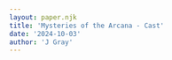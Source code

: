 ```yaml
---
layout: paper.njk
title: 'Mysteries of the Arcana - Cast'
date: '2024-10-03'
author: 'J Gray'
---
```

<div style="text-align: center;">
  <img alt="" src="/img/ChrysCast.png" vspace="" border="0" hspace="">
  <br>
</div>
<div style="text-align: center;">
  <img alt="" src="/img/TheresaCast.png" vspace="" border="0" hspace="">
  <br>
</div>
<div style="text-align: center;">
  <img alt="" src="/img/WilliamBlacke.png" vspace="" border="0" hspace="">
  <br>
</div>
<div style="text-align: center;">
  <img alt="" src="/img/melodycast.png" vspace="" border="0" hspace="">
  <br>
</div>
<div style="text-align: center;">
  <img alt="" src="/img/KludgeCast.png" vspace="" border="0" hspace="">
  <br>
</div>
<div style="text-align: center;">
  <img alt="" src="/img/mandrakeCast.png" vspace="" border="0" hspace="">
  <br>
</div>
<div style="text-align: center;">
  <img alt="" src="/img/CirceCast.png" vspace="" border="0" hspace="">
  <br>
</div>
<div style="text-align: center;">
  <img alt="" src="/img/BlueCast.png" vspace="" border="0" hspace="">
  <img alt="" src="/img/bbuzzcast.png" vspace="" border="0" hspace="">
  <img alt="" src="/img/surgeoncast.png" vspace="" border="0" hspace="">
  <br>
</div>
<br>
